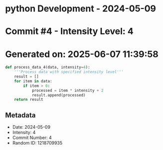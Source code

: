 ﻿# python Development - 2024-05-09
# Commit #4 - Intensity Level: 4
# Generated on: 2025-06-07 11:39:58
```python
def process_data_4(data, intensity=4):
    '''Process data with specified intensity level'''
    result = []
    for item in data:
        if item > 0:
            processed = item * intensity + 2
            result.append(processed)
    return result
```
## Metadata
- Date: 2024-05-09
- Intensity: 4
- Commit Number: 4
- Random ID: 1218709935
